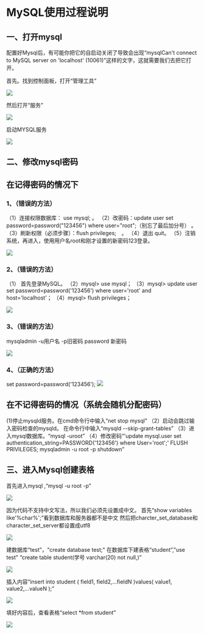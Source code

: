 # MySQL使用过程说明

## 一、打开mysql

配置好Mysql后，有可能你把它的自启动关闭了导致会出现“mysqlCan't connect to MySQL server on 'localhost' (10061)”这样的文字，这就需要我们去把它打开。

首先。找到控制面板，打开“管理工具”

![](6.JPG) 

然后打开“服务”

![](7.JPG)

启动MYSQL服务

![](8.JPG)

## 二、修改mysql密码

## 在记得密码的情况下

### 1、（错误的方法） 

（1）连接权限数据库： use mysql; 。
（2）改密码：update user set password=password("123456") where user="root";（别忘了最后加分号） 。
（3）刷新权限（必须步骤）：flush privileges;　。
（4）退出 quit。
 （5）注销系统，再进入，使用用户名root和刚才设置的新密码123登录。 
 
 ![](9.JPG)

### 2、（错误的方法）

（1） 首先登录MySQL。
（2）mysql> use mysql；
（3）mysql> update user set password=password('123456') where user='root' and host='localhost'；
（4）mysql> flush privileges；

![](10.JPG)

### 3、（错误的方法）

mysqladmin -u用户名 -p旧密码 password 新密码 

![](11.JPG)

### 4、（正确的方法）

set password=password('123456');
![](12.JPG)

## 在不记得密码的情况（系统会随机分配密码）

(1)停止mysqld服务。在cmd命令行中输入“net stop mysql”
（2）启动会跳过输入密码检查的mysqld。
在命令行中输入“mysqld --skip-grant-tables”
（3）进入mysql数据库。“mysql -uroot”
（4）修改密码“'update mysql.user set authentication_string=PASSWORD('123456') where User='root';'
FLUSH PRIVILEGES;
mysqladmin -u root -p shutdown”

## 三、进入Mysql创建表格

首先进入mysql ,“mysql -u root -p”

![](13.JPG)

因为代码不支持中文写法，所以我们必须先设置成中文。
首先“show variables like'%char%';”看到数据库和服务器都不是中文
然后把charcter_set_database和character_set_server都设置成utf8

![](3.JPG)

建数据库“test”，"create database test;"
在数据库下建表格“student”,"use test" “create table student(学号 varchar(20) not null,)”

![](14.JPG)

插入内容“insert into student ( field1, field2,...fieldN )values( value1, value2,...valueN );”

![](15.JPG) 

填好内容后，查看表格“select *from student”

![](16.JPG)












